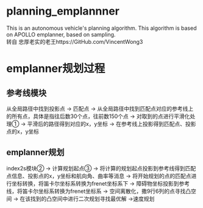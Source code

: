 # planning_emplannner
This is an autonomous vehicle's planning algorithm. This algorithm is based on APOLLO emplanner, based on sampling.  
转自 忠厚老实的老王https://GitHub.com/VincentWong3   
# emplanner规划过程  
## 参考线模块  
从全局路径中找到投影点 -> 匹配点 -> 从全局路径中找到匹配点对应的参考线上的所有点，具体是指往后数30个点，往前数150个点 -> 对取到的点进行平滑化处理① -> 平滑后的路径得到对应的x，y坐标 -> 在参考线上投影得到匹配点、投影点的x，y坐标
## emplanner规划  
 index2s模块② -> 计算规划起点③ -> 将计算的规划起点投影到参考线得到匹配点信息、投影点的x，y坐标和航向角、曲率等消息 -> 将开始规划的点的匹配点进行坐标转换，将笛卡尔坐标系转换为frenet坐标系下 -> 障碍物坐标投影到参考线，将笛卡尔坐标系转换为frenet坐标系 -> 空间离散化，撒9行6列的点寻找凸空间 -> 在该找到的凸空间中进行二次规划寻找最优解 ->速度规划
